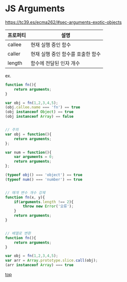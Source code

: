# JS Arguments

https://tc39.es/ecma262/#sec-arguments-exotic-objects


프로퍼티 | 설명
---|---
callee | 현재 실행 중인 함수
caller | 현재 실행 중인 함수를 호출한 함수
length | 함수에 전달된 인자 개수


ex.
```js
function fn(){
    return arguments;
}

var obj = fn(1,2,3,4,5);
(obj.callee.name === 'fn') == true
(obj instanceof Object) == true
(obj instanceof Array) == false


// 주의
var obj = function(){
    return arguments;
};

var num = function(){
    var arguments = 0;
    return arguments;
};

(typeof obj() === 'object') == true
(typeof num() === 'number') == true


// 매개 변수 개수 강제
function fn(x, y){
    if(arguments.length !== 2){
        throw new Error('오류');
    }
    return arguments;
}


// 배열로 변환
function fn(){
    return arguments;
}

var obj = fn(1,2,3,4,5);
var arr = Array.prototype.slice.call(obj);
(arr instanceof Array) === true
```



[top](#)

